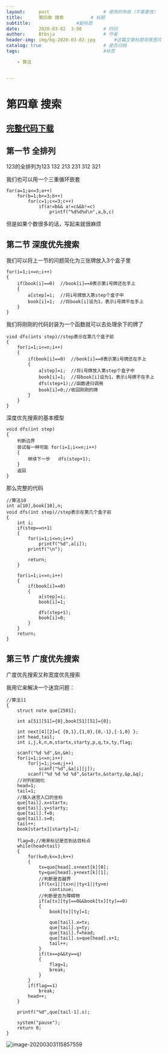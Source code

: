 ```yaml
---
layout:     post   				    # 使用的布局（不需要改）
title:      第四章 搜索		    # 标题 
subtitle:                 #副标题
date:       2020-03-02	3:00		# 时间
author:     Btbsja					# 作者
header-img: img/bg-2020-03-02.jpg 	    #这篇文章标题背景图片
catalog: true 						# 是否归档
tags:								#标签

    - 算法


---
```

# 第四章 搜索

## [完整代码下载](https://download.csdn.net/download/Btbsja/12207667)

## 第一节 全排列

123的全排列为123 132 213 231 312 321

我们也可以用一个三重循环嵌套

```
for(a=1;a<=3;a++)
	for(b=1;b<=3;b++)
		for(c=1;c<=3;c++)
			if(a!=b&& a!=c&&b!=c)
				printf("%d%d%d\n",a,b,c)
```

但是如果个数很多的话，写起来就很麻烦

## 第二节 深度优先搜索

我们可以将上一节的问题简化为三张牌放入3个盒子里

```
for(i=1;i<=n;i++)
{
	if(book[i]==0)	//book[i]==0表示第i号牌还在手上
	{
		a[step]=i;	//将i号牌放入第step个盒子中
		book[i]=1;	//将book[i]设为1，表示i号牌不在手上
	}
}
```

我们将刚刚的代码封装为一个函数就可以去处理余下的牌了

```
viod dfs(ints step)//step表示在第几个盒子前
{
    for(i=1;i<=n;i++)
    {
        if(book[i]==0)	//book[i]==0表示第i号牌还在手上
        {
            a[step]=i;	//将i号牌放入第step个盒子中
            book[i]=1;	//将book[i]设为1，表示i号牌不在手上
            dfs(step+1);//函数递归调用
            book[i]=0;//收回刚刚的牌
        }
    }	
}
```

深度优先搜索的基本模型

```
void dfs(int step)
{
	判断边界
	尝试每一种可能 for(i=1;i<=n;i++)
	{
		继续下一步	dfs(step+1);
	}
	返回
}
```

那么完整的代码

```
//算法10
int a[10],book[10],n;
void dfs(int step)//step表示在第几个盒子前
{
    int i;
    if(step==n+1)
    {
        for(i=1;i<=n;i++)
            printf("%d",a[i]);
        printf("\n");
        
        return;
    }
    
    for(i=1;i<=n;i++)
    {
        if(book[i]==0)
        {
            a[step]=i;
            book[i]=1;
            
            dfs(step+1);
            book[i]=0;
        }
    }
    return;
}
```

## 第三节 广度优先搜索

广度优先搜索又称宽度优先搜索

我用它来解决一个迷宫问题：

```
//算法11
{
    struct note que[2501];
    
    int a[51][51]={0},book[51][51]={0};
    
    int next[4][2]={ {0,1},{1,0},{0,-1},{-1,0} };
    int head,tail;
    int i,j,k,n,m,startx,starty,p,q,tx,ty,flag;
    
    scanf("%d %d",&n,&m);
    for(i=1;i<=n;i++)
        for(j=1;j<=m;j++)
            scanf("%d",&a[i][j]);
        scanf("%d %d %d %d",&startx,&starty,&p,&q);
    //对列初始化
    head=1;
    tail=1;
    //插入迷宫入口的坐标
    que[tail].x=startx;
    que[tail].y=starty;
    que[tail].f=0;
    que[tail].s=0;
    tail++;
    book[startx][starty]=1;
    
    flag=0;//用来标记是否到达目标点
    while(head<tail)
    {
        for(k=0;k<=3;k++)
        {
            tx=que[head].x+next[k][0];
            ty=que[head].y+next[k][1];
            //判断是否越界
            if(tx<1||tx>n||ty<1||ty>m)
                continue;
            //判断是否为障碍物
            if(a[tx][ty]==0&&book[tx][ty]==0)
            {
                book[tx][ty]=1;
                
                que[tail].x=tx;
                que[tail].y=ty;
                que[tail].f=head;
                que[tail].s=que[head].s+1;
                tail++;
            }
            if(tx==p&&ty==q)
            {
                flag=1;
                break;
            }
        }
        if(flag==1)
            break;
        head++;
    }
    
    printf("%d",que[tail-1].s);
    
    system("pause");
    return 0;
}
```

![image-20200303115857559](https://cdn.jsdelivr.net/gh/btbsja/btbsjaimg@master/img/202003/03/115859-880374.png)